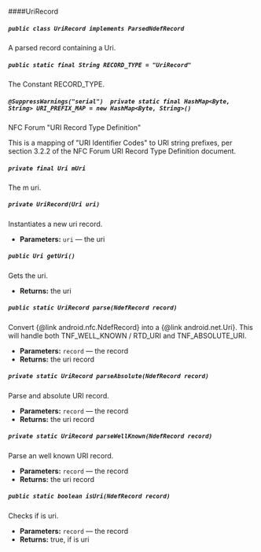 ####UriRecord

##### `public class UriRecord implements ParsedNdefRecord`

A parsed record containing a Uri.

##### `public static final String RECORD_TYPE = "UriRecord"`

The Constant RECORD_TYPE.

##### `@SuppressWarnings("serial")  private static final HashMap<Byte, String> URI_PREFIX_MAP = new HashMap<Byte, String>()`

NFC Forum "URI Record Type Definition" 

This is a mapping of "URI Identifier Codes" to URI string prefixes, per section 3.2.2 of the NFC Forum URI Record Type Definition document.

##### `private final Uri mUri`

The m uri.

##### `private UriRecord(Uri uri)`

Instantiates a new uri record.

 * **Parameters:** `uri` — the uri

##### `public Uri getUri()`

Gets the uri.

 * **Returns:** the uri

##### `public static UriRecord parse(NdefRecord record)`

Convert {@link android.nfc.NdefRecord} into a {@link android.net.Uri}. This will handle both TNF_WELL_KNOWN / RTD_URI and TNF_ABSOLUTE_URI.

 * **Parameters:** `record` — the record
 * **Returns:** the uri record

##### `private static UriRecord parseAbsolute(NdefRecord record)`

Parse and absolute URI record.

 * **Parameters:** `record` — the record
 * **Returns:** the uri record

##### `private static UriRecord parseWellKnown(NdefRecord record)`

Parse an well known URI record.

 * **Parameters:** `record` — the record
 * **Returns:** the uri record

##### `public static boolean isUri(NdefRecord record)`

Checks if is uri.

 * **Parameters:** `record` — the record
 * **Returns:** true, if is uri
